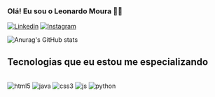 ### Olá! Eu sou o Leonardo Moura ✌🏻

[![Linkedin](https://img.shields.io/badge/LinkedIn-0077B5?style=for-the-badge&logo=linkedin&logoColor=white)](https://www.linkedin.com/in/leonardo-de-moura-carneiro-190241287/)
[![Instagram](https://img.shields.io/badge/Instagram-E4405F?style=for-the-badge&logo=instagram&logoColor=white)](https://www.instagram.com/tutucarmoura/)

![Anurag's GitHub stats](https://github-readme-stats.vercel.app/api?username=leoTuTu1&show_icons=true&theme=dracula)

## Tecnologias que eu estou me especializando

<div style="display: inline_block"><br/>
  <img olign="center" alt="html5" src="https://img.shields.io/badge/HTML5-E34F26?style=for-the-badge&logo=html5&logoColor=white" />
   <img olign="center" alt="java" src="https://img.shields.io/badge/Java-ED8B00?style=for-the-badge&logo=openjdk&logoColor=white" />
   <img olign="center" alt="css3" src="https://img.shields.io/badge/CSS3-1572B6?style=for-the-badge&logo=css3&logoColor=white" />
   <img olign="center" alt="js" src="https://img.shields.io/badge/JavaScript-323330?style=for-the-badge&logo=javascript&logoColor=F7DF1E" />
   <img olign="center" alt="python" src="https://img.shields.io/badge/Python-14354C?style=for-the-badge&logo=python&logoColor=white" />

</div>
